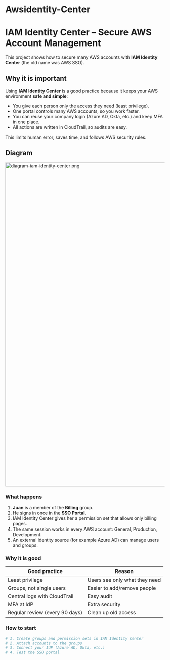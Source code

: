 # Awsidentity-Center
# IAM Identity Center – Secure AWS Account Management

This project shows how to secure many AWS accounts with **IAM Identity Center** (the old name was AWS SSO).

## Why it is important

Using **IAM Identity Center** is a good practice because it keeps your AWS environment **safe and simple**:

* You give each person only the access they need (least privilege).
* One portal controls many AWS accounts, so you work faster.
* You can reuse your company login (Azure AD, Okta, etc.) and keep MFA in one place.
* All actions are written in CloudTrail, so audits are easy.

This limits human error, saves time, and follows AWS security rules.

## Diagram

<img width="1536" height="1024" alt="diagram-iam-identity-center png" src="https://github.com/user-attachments/assets/dc143de7-dace-4873-9b7d-3cb78ff2ac05" />

### What happens

1. **Juan** is a member of the **Billing** group.
2. He signs in once in the **SSO Portal**.
3. IAM Identity Center gives her a permission set that allows only billing pages.
4. The same session works in every AWS account: General, Production, Development.
5. An external identity source (for example Azure AD) can manage users and groups.

### Why it is good

| Good practice                  | Reason                        |
| ------------------------------ | ----------------------------- |
| Least privilege                | Users see only what they need |
| Groups, not single users       | Easier to add/remove people   |
| Central logs with CloudTrail   | Easy audit                    |
| MFA at IdP                     | Extra security                |
| Regular review (every 90 days) | Clean up old access           |

### How to start

```bash
# 1. Create groups and permission sets in IAM Identity Center
# 2. Attach accounts to the groups
# 3. Connect your IdP (Azure AD, Okta, etc.)
# 4. Test the SSO portal
```

